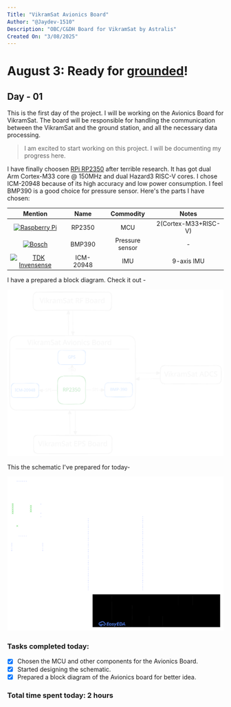 ```yaml
---
Title: "VikramSat Avionics Board"
Author: "@Jaydev-1510"
Description: "OBC/C&DH Board for VikramSat by Astralis"
Created On: "3/08/2025"
---
```


# August 3: Ready for [grounded](https://grounded.hackclub.com)!

## Day - 01
This is the first day of the project. I will be working on the Avionics Board for VikramSat. The board will be responsible for handling the communication between the VikramSat and the ground station, and all the necessary data processing.

> I am excited to start working on this project. I will be documenting my progress here. 

I have finally choosen [RPi RP2350](https://raspberrypi.com/products/RP2350) after terrible research. It has got  dual Arm Cortex-M33 core @ 150MHz and dual Hazard3 RISC-V cores. I chose ICM-20948 because of its high accuracy and low power consumption. I feel BMP390 is a good choice for pressure sensor. Here's the parts I have chosen:

|Mention| Name | Commodity | Notes |
|:----: |:----:|:---:      |:----: |
|[![Raspberry Pi](https://img.shields.io/badge/-Raspberry_Pi-C51A4A?style=for-the-badge&logo=Raspberry-Pi)](https://raspberrypi.com)| RP2350 | MCU | 2(Cortex-M33+RISC-V) |
|[![Bosch](https://img.shields.io/badge/-Bosch-EA0016?style=for-the-badge&logo=Bosch)](https://bosch.com)| BMP390|Pressure sensor| - |
|[![TDK Invensense](https://img.shields.io/badge/-TDK-0046ad?style=for-the-badge)](https://invensense.tdk.com)|ICM-20948 | IMU | 9-axis IMU |

I have a prepared a block diagram. Check it out - 

![Block diagram](./images/Avionics-block-diagram.svg)

This the schematic I've prepared for today- 

![Block diagram](./images/Day-1-schematic.svg)

### Tasks completed today:

- [x] Chosen the MCU and other components for the Avionics Board.
- [x] Started designing the schematic.
- [x] Prepared a block diagram of the Avionics board for better idea.

### Total time spent today: 2 hours
